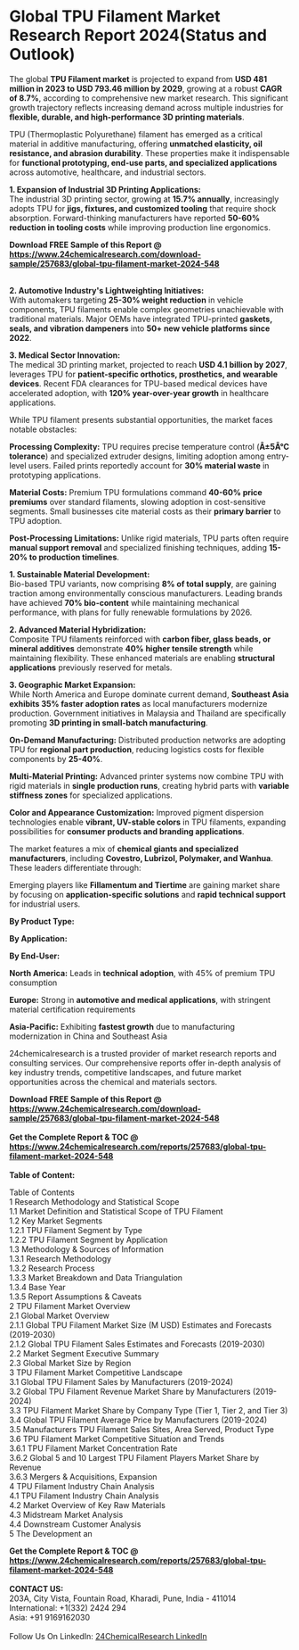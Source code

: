 <h1>Global TPU Filament Market Research Report 2024(Status and Outlook)</h1><p>The global <strong>TPU Filament market</strong> is projected to expand from <strong>USD 481 million in 2023 to USD 793.46 million by 2029</strong>, growing at a robust <strong>CAGR of 8.7%</strong>, according to comprehensive new market research. This significant growth trajectory reflects increasing demand across multiple industries for <strong>flexible, durable, and high-performance 3D printing materials</strong>.</p><p>TPU (Thermoplastic Polyurethane) filament has emerged as a critical material in additive manufacturing, offering <strong>unmatched elasticity, oil resistance, and abrasion durability</strong>. These properties make it indispensable for <strong>functional prototyping, end-use parts, and specialized applications</strong> across automotive, healthcare, and industrial sectors.</p><p><strong>1. Expansion of Industrial 3D Printing Applications:</strong><br>
The industrial 3D printing sector, growing at <strong>15.7% annually</strong>, increasingly adopts TPU for <strong>jigs, fixtures, and customized tooling</strong> that require shock absorption. Forward-thinking manufacturers have reported <strong>50-60% reduction in tooling costs</strong> while improving production line ergonomics.</p><div><b>Download FREE Sample of this Report @ 
            <a href="https://www.24chemicalresearch.com/download-sample/257683/global-tpu-filament-market-2024-548">
            https://www.24chemicalresearch.com/download-sample/257683/global-tpu-filament-market-2024-548</a></b></div><br><p><strong>2. Automotive Industry's Lightweighting Initiatives:</strong><br>
With automakers targeting <strong>25-30% weight reduction</strong> in vehicle components, TPU filaments enable complex geometries unachievable with traditional materials. Major OEMs have integrated TPU-printed <strong>gaskets, seals, and vibration dampeners</strong> into <strong>50+ new vehicle platforms since 2022</strong>.</p><p><strong>3. Medical Sector Innovation:</strong><br>
The medical 3D printing market, projected to reach <strong>USD 4.1 billion by 2027</strong>, leverages TPU for <strong>patient-specific orthotics, prosthetics, and wearable devices</strong>. Recent FDA clearances for TPU-based medical devices have accelerated adoption, with <strong>120% year-over-year growth</strong> in healthcare applications.</p><p>While TPU filament presents substantial opportunities, the market faces notable obstacles:</p><p><strong>Processing Complexity:</strong> TPU requires precise temperature control (<strong>Â±5Â°C tolerance</strong>) and specialized extruder designs, limiting adoption among entry-level users. Failed prints reportedly account for <strong>30% material waste</strong> in prototyping applications.</p><p><strong>Material Costs:</strong> Premium TPU formulations command <strong>40-60% price premiums</strong> over standard filaments, slowing adoption in cost-sensitive segments. Small businesses cite material costs as their <strong>primary barrier</strong> to TPU adoption.</p><p><strong>Post-Processing Limitations:</strong> Unlike rigid materials, TPU parts often require <strong>manual support removal</strong> and specialized finishing techniques, adding <strong>15-20% to production timelines</strong>.</p><p><strong>1. Sustainable Material Development:</strong><br>
Bio-based TPU variants, now comprising <strong>8% of total supply</strong>, are gaining traction among environmentally conscious manufacturers. Leading brands have achieved <strong>70% bio-content</strong> while maintaining mechanical performance, with plans for fully renewable formulations by 2026.</p><p><strong>2. Advanced Material Hybridization:</strong><br>
Composite TPU filaments reinforced with <strong>carbon fiber, glass beads, or mineral additives</strong> demonstrate <strong>40% higher tensile strength</strong> while maintaining flexibility. These enhanced materials are enabling <strong>structural applications</strong> previously reserved for metals.</p><p><strong>3. Geographic Market Expansion:</strong><br>
While North America and Europe dominate current demand, <strong>Southeast Asia exhibits 35% faster adoption rates</strong> as local manufacturers modernize production. Government initiatives in Malaysia and Thailand are specifically promoting <strong>3D printing in small-batch manufacturing</strong>.</p><p><strong>On-Demand Manufacturing:</strong> Distributed production networks are adopting TPU for <strong>regional part production</strong>, reducing logistics costs for flexible components by <strong>25-40%</strong>.</p><p><strong>Multi-Material Printing:</strong> Advanced printer systems now combine TPU with rigid materials in <strong>single production runs</strong>, creating hybrid parts with <strong>variable stiffness zones</strong> for specialized applications.</p><p><strong>Color and Appearance Customization:</strong> Improved pigment dispersion technologies enable <strong>vibrant, UV-stable colors</strong> in TPU filaments, expanding possibilities for <strong>consumer products and branding applications</strong>.</p><p>The market features a mix of <strong>chemical giants and specialized manufacturers</strong>, including <strong>Covestro, Lubrizol, Polymaker, and Wanhua</strong>. These leaders differentiate through:</p><p>Emerging players like <strong>Fillamentum and Tiertime</strong> are gaining market share by focusing on <strong>application-specific solutions</strong> and <strong>rapid technical support</strong> for industrial users.</p><p><strong>By Product Type:</strong></p><p><strong>By Application:</strong></p><p><strong>By End-User:</strong></p><p><strong>North America:</strong> Leads in <strong>technical adoption</strong>, with 45% of premium TPU consumption</p><p><strong>Europe:</strong> Strong in <strong>automotive and medical applications</strong>, with stringent material certification requirements</p><p><strong>Asia-Pacific:</strong> Exhibiting <strong>fastest growth</strong> due to manufacturing modernization in China and Southeast Asia</p><p>24chemicalresearch is a trusted provider of market research reports and consulting services. Our comprehensive reports offer in-depth analysis of key industry trends, competitive landscapes, and future market opportunities across the chemical and materials sectors.</p><div><b>Download FREE Sample of this Report @ 
            <a href="https://www.24chemicalresearch.com/download-sample/257683/global-tpu-filament-market-2024-548">
            https://www.24chemicalresearch.com/download-sample/257683/global-tpu-filament-market-2024-548</a></b></div><br><div><b>Get the Complete Report & TOC @ 
            <a href="https://www.24chemicalresearch.com/reports/257683/global-tpu-filament-market-2024-548">
            https://www.24chemicalresearch.com/reports/257683/global-tpu-filament-market-2024-548</a></b></div><br>
            <b>Table of Content:</b><p>Table of Contents<br />
1 Research Methodology and Statistical Scope<br />
1.1 Market Definition and Statistical Scope of TPU Filament<br />
1.2 Key Market Segments<br />
1.2.1 TPU Filament Segment by Type<br />
1.2.2 TPU Filament Segment by Application<br />
1.3 Methodology & Sources of Information<br />
1.3.1 Research Methodology<br />
1.3.2 Research Process<br />
1.3.3 Market Breakdown and Data Triangulation<br />
1.3.4 Base Year<br />
1.3.5 Report Assumptions & Caveats<br />
2 TPU Filament Market Overview<br />
2.1 Global Market Overview<br />
2.1.1 Global TPU Filament Market Size (M USD) Estimates and Forecasts (2019-2030)<br />
2.1.2 Global TPU Filament Sales Estimates and Forecasts (2019-2030)<br />
2.2 Market Segment Executive Summary<br />
2.3 Global Market Size by Region<br />
3 TPU Filament Market Competitive Landscape<br />
3.1 Global TPU Filament Sales by Manufacturers (2019-2024)<br />
3.2 Global TPU Filament Revenue Market Share by Manufacturers (2019-2024)<br />
3.3 TPU Filament Market Share by Company Type (Tier 1, Tier 2, and Tier 3)<br />
3.4 Global TPU Filament Average Price by Manufacturers (2019-2024)<br />
3.5 Manufacturers TPU Filament Sales Sites, Area Served, Product Type<br />
3.6 TPU Filament Market Competitive Situation and Trends<br />
3.6.1 TPU Filament Market Concentration Rate<br />
3.6.2 Global 5 and 10 Largest TPU Filament Players Market Share by Revenue<br />
3.6.3 Mergers & Acquisitions, Expansion<br />
4 TPU Filament Industry Chain Analysis<br />
4.1 TPU Filament Industry Chain Analysis<br />
4.2 Market Overview of Key Raw Materials<br />
4.3 Midstream Market Analysis<br />
4.4 Downstream Customer Analysis<br />
5 The Development an</p><div><b>Get the Complete Report & TOC @ 
            <a href="https://www.24chemicalresearch.com/reports/257683/global-tpu-filament-market-2024-548">
            https://www.24chemicalresearch.com/reports/257683/global-tpu-filament-market-2024-548</a></b></div><br><b>CONTACT US:</b><br>
            203A, City Vista, Fountain Road, Kharadi, Pune, India - 411014<br>
            International: +1(332) 2424 294<br>
            Asia: +91 9169162030 <br><br>
            Follow Us On LinkedIn: <a href="https://www.linkedin.com/company/24chemicalresearch/">24ChemicalResearch LinkedIn</a>